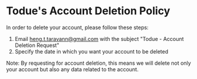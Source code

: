 # Todue's Account Deletion Policy

In order to delete your account, please follow these steps:
1. Email heng.t.taravann@gmail.com with the subject "Todue - Account Deletion Request"
2. Specify the date in which you want your account to be deleted

Note: By requesting for account deletion, this means we will delete not only your account but also any data related to the account.
